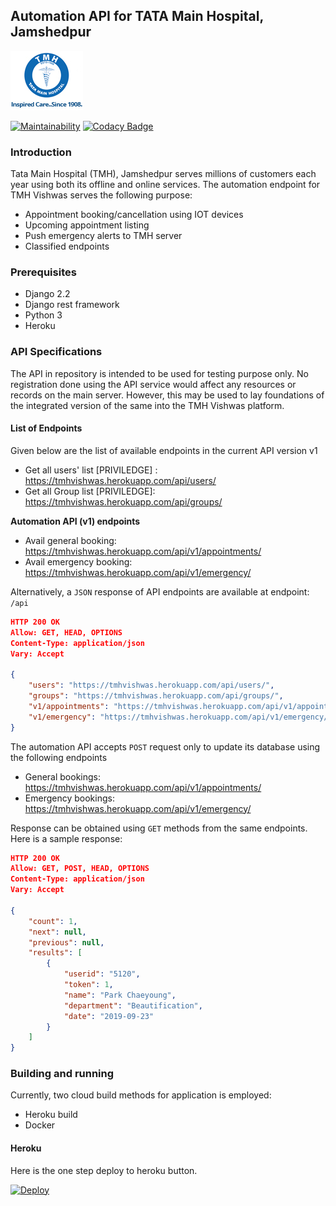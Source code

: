 ## Automation API for TATA Main Hospital, Jamshedpur
![TATA MAIN HOSPITAL](misc/logo-tms.jpg)

[![Maintainability](https://api.codeclimate.com/v1/badges/f942be51da89cf14b080/maintainability)](https://codeclimate.com/github/Biswajee/TMH_AutomationAPI/maintainability)
[![Codacy Badge](https://api.codacy.com/project/badge/Grade/58bb125602924e1c9df28ead81b0e526)](https://app.codacy.com/app/Biswajee/TMH_AutomationAPI?utm_source=github.com&utm_medium=referral&utm_content=Biswajee/TMH_AutomationAPI&utm_campaign=Badge_Grade_Dashboard)

### Introduction

Tata Main Hospital (TMH), Jamshedpur serves millions of customers each year using both its offline and online services. The automation endpoint for TMH Vishwas serves the following purpose:

+ Appointment booking/cancellation using IOT devices
+ Upcoming appointment listing
+ Push emergency alerts to TMH server  
+ Classified endpoints

### Prerequisites

+ Django 2.2
+ Django rest framework
+ Python 3
+ Heroku

### API Specifications

The API in repository is intended to be used for testing purpose only. No registration done using the API service would affect any resources or records on the main server. However, this may be used to lay foundations of the integrated version of the same into the TMH Vishwas platform.

#### List of Endpoints

Given below are the list of available endpoints in the current API version v1
+ Get all users' list [PRIVILEDGE] : https://tmhvishwas.herokuapp.com/api/users/
+ Get all Group list [PRIVILEDGE]: https://tmhvishwas.herokuapp.com/api/groups/

**Automation API (v1) endpoints**
+ Avail general booking: https://tmhvishwas.herokuapp.com/api/v1/appointments/
+ Avail emergency booking: https://tmhvishwas.herokuapp.com/api/v1/emergency/

Alternatively, a `JSON` response of API endpoints are available at endpoint: `/api`

```JSON
HTTP 200 OK
Allow: GET, HEAD, OPTIONS
Content-Type: application/json
Vary: Accept

{
    "users": "https://tmhvishwas.herokuapp.com/api/users/",
    "groups": "https://tmhvishwas.herokuapp.com/api/groups/",
    "v1/appointments": "https://tmhvishwas.herokuapp.com/api/v1/appointments/",
    "v1/emergency": "https://tmhvishwas.herokuapp.com/api/v1/emergency/"
}
```
The automation API accepts `POST` request only to update its database using the following endpoints

+ General bookings: https://tmhvishwas.herokuapp.com/api/v1/appointments/
+ Emergency bookings: https://tmhvishwas.herokuapp.com/api/v1/emergency/


Response can be obtained using `GET` methods from the same endpoints. Here is a sample response:

```JSON
HTTP 200 OK
Allow: GET, POST, HEAD, OPTIONS
Content-Type: application/json
Vary: Accept

{
    "count": 1,
    "next": null,
    "previous": null,
    "results": [
        {
            "userid": "5120",
            "token": 1,
            "name": "Park Chaeyoung",
            "department": "Beautification",
            "date": "2019-09-23"
        }
    ]
}
```

### Building and running

Currently, two cloud build methods for application is employed:
+ Heroku build
+ Docker

#### Heroku

Here is the one step deploy to heroku button.

[![Deploy](https://www.herokucdn.com/deploy/button.png)](https://heroku.com/deploy)


